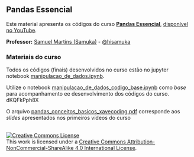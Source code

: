 ## Pandas Essencial

Este material apresenta os códigos do curso **[Pandas Essencial](https://www.youtube.com/playlist?list=PL3ZslI15yo2pfkf7EGNR14xTwe-wZ2bNX)**, [disponível no YouTube](https://www.youtube.com/playlist?list=PL3ZslI15yo2pfkf7EGNR14xTwe-wZ2bNX).

**Professor:** [Samuel Martins (Samuka)](http://hisamuka.github.io/) - [@hisamuka](https://hisamuka.github.io)

### Materiais do curso

Todos os códigos (finais) desenvolvidos no curso estão no jupyter notebook [manipulacao_de_dados.ipynb](https://github.com/xavecoding/pandas-essencial/blob/main/manipulacao_de_dados.ipynb).

Utilize o notebook [manipulacao_de_dados_codigo_base.ipynb](https://github.com/xavecoding/pandas-essencial/blob/main/manipulacao_de_dados_codigo_base.ipynb) como _base_ para acompanhamento ee desenvolvimento dos códigos do curso. dKQFkPph8X

O arquivo [pandas_conceitos_basicos_xavecoding.pdf](https://github.com/xavecoding/pandas-essencial/blob/main/pandas_conceitos_basicos_xavecoding.pdf) corresponde aos _slides_ apresentados nos primeiros vídeos do curso 



<br/>
<a rel="license" href="http://creativecommons.org/licenses/by-nc-sa/4.0/"><img alt="Creative Commons License" style="border-width:0" src="https://i.creativecommons.org/l/by-nc-sa/4.0/88x31.png" /></a><br />This work is licensed under a <a rel="license" href="http://creativecommons.org/licenses/by-nc-sa/4.0/">Creative Commons Attribution-NonCommercial-ShareAlike 4.0 International License</a>.
